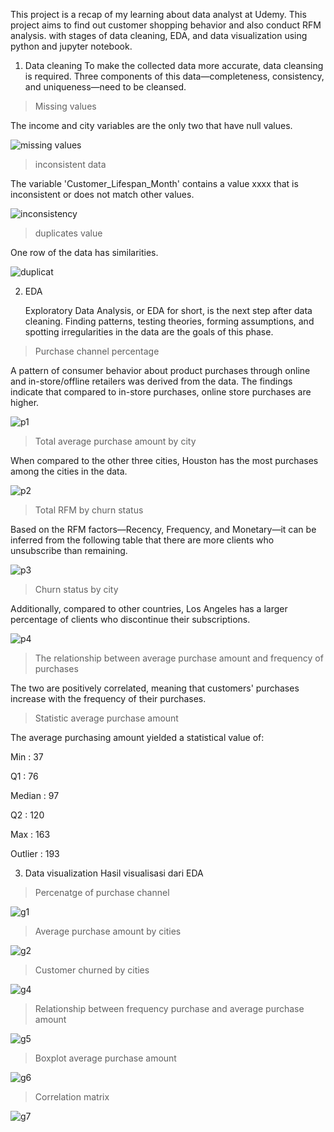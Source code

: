 This project is a recap of my learning about data analyst at Udemy. 
This project aims to find out customer shopping behavior and also conduct RFM analysis. 
with stages of data cleaning, EDA, and data visualization using python and jupyter notebook.


1.	Data cleaning
    To make the collected data more accurate, data cleansing is required.
  	Three components of this data—completeness, consistency, and uniqueness—need to be cleansed.
  	
> Missing values

The income and city variables are the only two that have null values.



![missing values](https://github.com/user-attachments/assets/54c85e46-8408-44b3-a4de-a5c8b8235fd9)

> inconsistent data

The variable 'Customer_Lifespan_Month' contains a value xxxx that is inconsistent or does not match other values.


![inconsistency](https://github.com/user-attachments/assets/932d0ab1-3cf7-4f85-9dfe-882970382f5c)

> duplicates value

One row of the data has similarities.


![duplicat](https://github.com/user-attachments/assets/7dd71559-ba4b-4b37-912f-2a25321ec16b)     


2.	EDA

  	Exploratory Data Analysis, or EDA for short, is the next step after data cleaning.
  	Finding patterns, testing theories, forming assumptions, and spotting irregularities in the data are the goals of this phase.
	
> Purchase channel percentage

A pattern of consumer behavior about product purchases through online and in-store/offline retailers was derived from the data.
The findings indicate that compared to in-store purchases, online store purchases are higher.

![p1](https://github.com/user-attachments/assets/6e88589c-8986-4196-bce1-a5bae852c8ab)

> Total average purchase amount by city

When compared to the other three cities, Houston has the most purchases among the cities in the data.

 ![p2](https://github.com/user-attachments/assets/e3c83f56-0724-4c15-9de1-c9ca8dcf2714)

> Total RFM by churn status

Based on the RFM factors—Recency, Frequency, and Monetary—it can be inferred from the following table
that there are more clients who unsubscribe than remaining.

![p3](https://github.com/user-attachments/assets/d44b3da6-b5b7-4173-8474-3f1f7005e944)

> Churn status by city

Additionally, compared to other countries, Los Angeles has a larger percentage of clients who discontinue their subscriptions.

![p4](https://github.com/user-attachments/assets/7b2091b1-fa7f-4b75-988e-9d2513575f90)

> The relationship between average purchase amount and frequency of purchases

The two are positively correlated, meaning that customers' purchases increase with the frequency of their purchases.

> Statistic average purchase amount

The average purchasing amount yielded a statistical value of:

 Min : 37
 
 Q1 : 76
 
 Median : 97
 
 Q2 : 120
 
 Max : 163
 
 Outlier : 193 

3.	Data visualization
Hasil visualisasi dari EDA

> Percenatge of purchase channel

![g1](https://github.com/user-attachments/assets/bbe06bc0-5be5-45a1-baa1-04c219b5d0e9)

> Average purchase amount by cities

![g2](https://github.com/user-attachments/assets/115059bf-febc-4019-83bc-2d6e2fe7f5b0)

>  Customer churned by cities

![g4](https://github.com/user-attachments/assets/eabaf1f2-eb9a-472c-a504-9e096ceb87f8)

> Relationship between frequency purchase and average purchase amount

![g5](https://github.com/user-attachments/assets/c4d01532-6e35-42a2-9a2d-6422788ff6e7)

> Boxplot average purchase amount

![g6](https://github.com/user-attachments/assets/1457804a-362c-4ffb-bac9-9b15d2de4e70)

> Correlation matrix

![g7](https://github.com/user-attachments/assets/fd55e942-7ec9-4e5d-96b4-7f29c7fba9c4)

